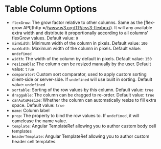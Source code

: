 # Table Column Options

* `flexGrow`: The grow factor relative to other columns. Same as the [flex-grow API](http =//www.w3.org/TR/css3-flexbox/). It will any available extra width and distribute it proportionally according to all columns' flexGrow values. Default value: `0`
* `minWidth`: Minimum width of the column in pixels. Default value: `100`
* `maxWidth`: Maximum width of the column in pixels. Default value: `undefined`
* `width`: The width of the column by default in pixels. Default value: `150`
* `resizeable`: The column can be resized manually by the user. Default value: `true`
* `comparator`: Custom sort comparator, used to apply custom sorting client-side or server-side. If `undefined` will use built in sorting. Default value: `undefined`
* `sortable`: Sorting of the row values by this column. Default value: `true`
* `draggable`: The column can be dragged to re-order. Default value: `true`
* `canAutoResize`: Whether the column can automatically resize to fill extra space. Default value: `true`
* `name`: Column label
* `prop`: The property to bind the row values to. If `undefined`, it will camelcase the name value.
* `template`: Angular TemplateRef allowing you to author custom body cell templates
* `headerTemplate`: Angular TemplateRef allowing you to author custom header cell templates
